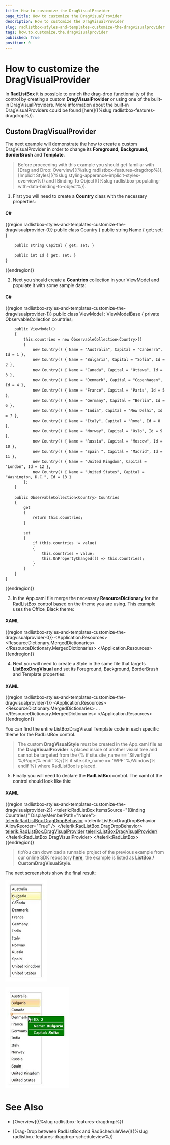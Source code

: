 ```yaml
---
title: How to customize the DragVisualProvider
page_title: How to customize the DragVisualProvider
description: How to customize the DragVisualProvider
slug: radlistbox-styles-and-templates-customize-the-dragvisualprovider
tags: how,to,customize,the,dragvisualprovider
published: True
position: 0
---
```


# How to customize the DragVisualProvider

In __RadListBox__ it is possible to enrich the drag-drop functionality of the control by creating a custom __DragVisualProvider__ or using one of the built-in DragVisualProviders. More information about the built-in DragVisualProviders could be found [here]({%slug radlistbox-features-dragdrop%}).     

## Custom DragVisualProvider

The next example will demonstrate the how to create a custom DragVisualProvider in order to change its __Foreground__, __Background__, __BorderBrush__ and __Template__.

>Before proceeding with this example you should get familiar with [Drag and Drop: Overview]({%slug radlistbox-features-dragdrop%}), [Implicit Styles]({%slug styling-apperance-implicit-styles-overview%}) and [Binding To Object]({%slug radlistbox-populating-with-data-binding-to-object%}).          

1. First you will need to create a __Country__ class with the necessary properties:            

#### __C#__

{{region radlistbox-styles-and-templates-customize-the-dragvisualprovider-0}}
	public class Country
	{
		public string Name { get; set; }
	
		public string Capital { get; set; }
	
		public int Id { get; set; }
	} 
{{endregion}}

2. Next you should create a __Countries__ collection in your ViewModel and populate it with some sample data:            

#### __C#__

{{region radlistbox-styles-and-templates-customize-the-dragvisualprovider-1}}
	public class ViewModel : ViewModelBase
	{
		private ObservableCollection<Country> countries;
	
		public ViewModel()
		{
			this.countries = new ObservableCollection<Country>()
			{
				new Country() { Name = "Australia", Capital = "Canberra", Id = 1 },
				new Country() { Name = "Bulgaria", Capital = "Sofia", Id = 2 },
				new Country() { Name = "Canada", Capital = "Ottawa", Id = 3 },
				new Country() { Name = "Denmark", Capital = "Copenhagen", Id = 4 },
				new Country() { Name = "France", Capital = "Paris", Id = 5 },
				new Country() { Name = "Germany", Capital = "Berlin", Id = 6 },
				new Country() { Name = "India", Capital = "New Delhi", Id = 7 },
				new Country() { Name = "Italy", Capital = "Rome", Id = 8 },
				new Country() { Name = "Norway", Capital = "Oslo", Id = 9 },
				new Country() { Name = "Russia", Capital = "Moscow", Id = 10 },
				new Country() { Name = "Spain ", Capital = "Madrid", Id = 11 },
				new Country() { Name = "United Kingdom", Capital = "London", Id = 12 },
				new Country() { Name = "United States", Capital = "Washington, D.C.", Id = 13 }
			};
		}
	
		public ObservableCollection<Country> Countries
		{
			get
			{
				return this.countries;
			}
	
			set
			{
				if (this.countries != value)
				{
					this.countries = value;
					this.OnPropertyChanged(() => this.Countries);
				}
			}
		}
	}
{{endregion}}

3. In the App.xaml file merge the necessary __ResourceDictionary__ for the RadListBox control based on the theme you are using. This example uses the Office_Black theme:            

#### __XAML__

{{region radlistbox-styles-and-templates-customize-the-dragvisualprovider-0}}
	<Application.Resources>
		<ResourceDictionary>
			<ResourceDictionary.MergedDictionaries>
				<ResourceDictionary Source="/Telerik.Windows.Themes.Office_Black;component/Themes/System.Windows.xaml"/>
				<ResourceDictionary Source="/Telerik.Windows.Themes.Office_Black;component/Themes/Telerik.Windows.Controls.xaml"/>
			</ResourceDictionary.MergedDictionaries>
		</ResourceDictionary>
	</Application.Resources>
{{endregion}}

4. Next you will need to create a Style in the same file that targets __ListBoxDragVisual__ and set its Foreground, Background, BorderBrush and Template properties:           

#### __XAML__

{{region radlistbox-styles-and-templates-customize-the-dragvisualprovider-1}}
	<Application.Resources>
	    <ResourceDictionary>
	        <ResourceDictionary.MergedDictionaries>
	            ...
	        </ResourceDictionary.MergedDictionaries>
	        <Style TargetType="telerikDragDrop:ListBoxDragVisual" BasedOn="{StaticResource DragVisualStyle}">
		        <Setter Property="Foreground" Value="White"/>
		        <Setter Property="BorderBrush" Value="DarkGreen"/>
		        <Setter Property="Background" Value="Green"/>
		        <Setter Property="Template">
			        <Setter.Value>
				        <ControlTemplate TargetType="telerikDragDrop:DragVisual">
					        <Grid>
						        <VisualStateManager.VisualStateGroups>
							        ...
						        </VisualStateManager.VisualStateGroups>
						        ...
						        <Border Margin="0 0 4 4" Padding="{TemplateBinding BorderThickness}">
							        <Grid Margin="2, 0, 2, 0">
								        ...
								        <Grid.RowDefinitions>
									        <RowDefinition Height="20"/>
									        <RowDefinition Height="Auto"/>
									        <RowDefinition Height="20"/>
									        <RowDefinition Height="Auto"/>
									        <RowDefinition Height="20"/>
								        </Grid.RowDefinitions>
								        ...
								        <StackPanel Orientation="Horizontal" Margin="15, 0, 0, 0" Grid.Row="0" VerticalAlignment="Center">
									        <TextBlock Text="ID: "/>
									        <TextBlock Text="{Binding Content.Id, RelativeSource={RelativeSource TemplatedParent}}"
										        FontWeight="Bold"/>
								        </StackPanel>
								        <Border Background="White" Height="1" Grid.Row="1"/>
								        <StackPanel Orientation="Horizontal" Margin="15, 0, 0, 0" Grid.Row="2" VerticalAlignment="Center">
									        <TextBlock Text="Name: "/>
									        <TextBlock Text="{Binding Content.Name, RelativeSource={RelativeSource TemplatedParent}}"
										        FontWeight="Bold"/>
								        </StackPanel>
								        <Border Background="White" Height="1" Grid.Row="3"/>
								        <StackPanel Orientation="Horizontal" Margin="15, 0, 0, 0" Grid.Row="4" VerticalAlignment="Center">
									        <TextBlock Text="Capital: "/>
									        <TextBlock Text="{Binding Content.Capital, RelativeSource={RelativeSource TemplatedParent}}"
										        FontWeight="Bold"/>
								        </StackPanel>
							        </Grid>
				        </ControlTemplate>
			        </Setter.Value>
		        </Setter>
	        </Style>
	    </ResourceDictionary>
	</Application.Resources>
{{endregion}}

You can find the entire ListBoxDragVisual Template code in each specific theme for the RadListBox control.            

>The custom __DragVisualStyle__ must be created in the App.xaml file as the __DragVisualProvider__ is placed inside of another visual tree and cannot be targeted from the {% if site.site_name == 'Silverlight' %}Page{% endif %}/{% if site.site_name == 'WPF' %}Window{% endif %} where RadListBox is placed.              

5. Finally you will need to declare the __RadListBox__ control. The xaml of the control should look like this:            

#### __XAML__

{{region radlistbox-styles-and-templates-customize-the-dragvisualprovider-2}}
	<telerik:RadListBox ItemsSource="{Binding Countries}" 
						DisplayMemberPath="Name">
		<telerik:RadListBox.DragDropBehavior>
			<telerik:ListBoxDragDropBehavior AllowReorder="True" />
		</telerik:RadListBox.DragDropBehavior>
		<telerik:RadListBox.DragVisualProvider>
			<telerik:ListBoxDragVisualProvider/>
		</telerik:RadListBox.DragVisualProvider>
	</telerik:RadListBox>
{{endregion}}

>tipYou can download a runnable project of the previous example from our online SDK repository [here](https://github.com/telerik/xaml-sdk), the example is listed as __ListBox / CustomDragVisualStyle__.          

The next screenshots show the final result:

![radlistbox-styles-and-templates-customize-the-dragvisualprovider-1](images/radlistbox-styles-and-templates-customize-the-dragvisualprovider-1.jpg)

![radlistbox-styles-and-templates-customize-the-dragvisualprovider-2](images/radlistbox-styles-and-templates-customize-the-dragvisualprovider-2.jpg)

# See Also

 * [Overview]({%slug radlistbox-features-dragdrop%})

 * [Drag-Drop between RadListBox and RadScheduleView]({%slug radlistbox-features-dragdrop-scheduleview%})
